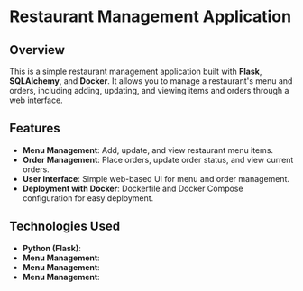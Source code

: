 # **Restaurant Management Application**

## **Overview**
This is a simple restaurant management application built with **Flask**, **SQLAlchemy**, and **Docker**. It allows you to manage a restaurant's menu and orders, including adding, updating, and viewing items and orders through a web interface.

## **Features**
- **Menu Management**: Add, update, and view restaurant menu items.
- **Order Management**: Place orders, update order status, and view current orders.
- **User Interface**: Simple web-based UI for menu and order management.
- **Deployment with Docker**: Dockerfile and Docker Compose configuration for easy deployment.
## **Technologies Used**
-  **Python (Flask)**:
-  **Menu Management**:
-  **Menu Management**:
-  **Menu Management**:
